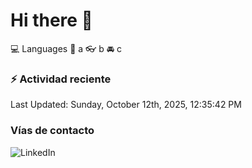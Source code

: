 # Hi there 👋

:computer: Languages
:pencil: a
:eyeglasses: b
:oncoming_automobile: c

### :zap: Actividad reciente
<!--RECENT_ACTIVITY:start-->
<!--RECENT_ACTIVITY:end-->
<!--RECENT_ACTIVITY:last_update-->
Last Updated: Sunday, October 12th, 2025, 12:35:42 PM
<!--RECENT_ACTIVITY:last_update_end-->

### Vías de contacto

![LinkedIn](https://www.linkedin.com/in/irving-hernández-226846205/)

